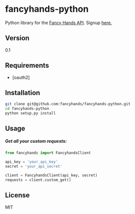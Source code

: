 fancyhands-python
=========

Python library for the [Fancy Hands API]. Signup [here.]

Version
----

0.1

Requirements
-----------
* [oauth2]

Installation
--------------

```sh
git clone git@github.com:fancyhands/fancyhands-python.git
cd fancyhands-python
python setup.py install
```
Usage
----------
##### Get all your custom requests:

```python
from fancyhands import FancyhandsClient

api_key = 'your_api_key'
secret = 'your_api_secret'

client = FancyhandsClient(api_key, secret)
requests = client.custom_get()
```

License
----
MIT

  [Fancy Hands API]: https://www.fancyhands.com/developer
  [here.]: https://www.fancyhands.com/api/explorer
